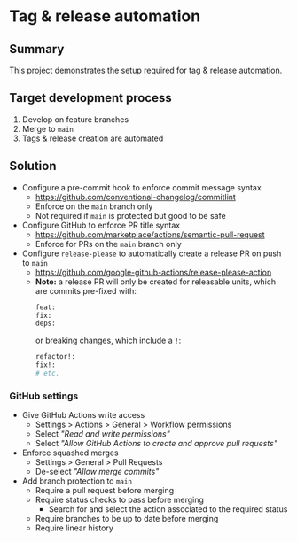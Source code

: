 # Tag & release automation

## Summary

This project demonstrates the setup required for tag & release automation.

## Target development process

1. Develop on feature branches
2. Merge to `main`
3. Tags & release creation are automated

## Solution

- Configure a pre-commit hook to enforce commit message syntax
  - https://github.com/conventional-changelog/commitlint
  - Enforce on the `main` branch only
  - Not required if `main` is protected but good to be safe
- Configure GitHub to enforce PR title syntax
  - https://github.com/marketplace/actions/semantic-pull-request
  - Enforce for PRs on the `main` branch only
- Configure `release-please` to automatically create a release PR on push to `main`
  - https://github.com/google-github-actions/release-please-action
  - **Note:** a release PR will only be created for releasable units, which are commits pre-fixed with:
    ```sh
    feat:
    fix:
    deps:
    ```
    or breaking changes, which include a `!`:
    ```bash
    refactor!:
    fix!:
    # etc.
    ```

### GitHub settings

- Give GitHub Actions write access
  - Settings > Actions > General > Workflow permissions
  - Select _"Read and write permissions"_
  - Select _"Allow GitHub Actions to create and approve pull requests"_
- Enforce squashed merges
  - Settings > General > Pull Requests
  - De-select _"Allow merge commits"_
- Add branch protection to `main`
  - Require a pull request before merging
  - Require status checks to pass before merging
    - Search for and select the action associated to the required status
  - Require branches to be up to date before merging
  - Require linear history
